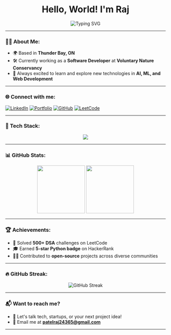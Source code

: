 <h1 align="center">Hello, World! I'm Raj</h1>

<p align="center">
  <img src="https://readme-typing-svg.herokuapp.com?font=Fira+Code&size=22&pause=1000&color=1ABC9C&center=true&vCenter=true&width=440&lines=Full+Stack+Developer;Software+Engineer;AI+Enthusiast;Always+Learning" alt="Typing SVG" />
</p>

---

### 🧑‍💻 About Me:

- 🌍 Based in **Thunder Bay, ON**
- 🛠️ Currently working as a **Software Developer** at **Voluntary Nature Conservancy**
- 🌟 Always excited to learn and explore new technologies in **AI, ML, and Web Development**

---

### 🌐 Connect with me:

[![LinkedIn](https://img.shields.io/badge/LinkedIn-blue?style=for-the-badge&logo=linkedin)](https://www.linkedin.com/in/rajlakehead/)
[![Portfolio](https://img.shields.io/badge/Portfolio-yellow?style=for-the-badge&logo=portfolio)](https://portfolio-six-lyart-38.vercel.app/)
[![GitHub](https://img.shields.io/badge/GitHub-green?style=for-the-badge&logo=github)](https://github.com/rajlakehead)
[![LeetCode](https://img.shields.io/badge/LeetCode-orange?style=for-the-badge&logo=leetcode)](https://leetcode.com/RazPatel/)


---

### 🚀 Tech Stack:

<p align="center">
  <img src="https://skillicons.dev/icons?i=react,nodejs,flutter,javascript,typescript,mongodb,graphql,docker,aws,python" />
</p>

---

### 📊 GitHub Stats:

<div align="center">
  <img height="150em" src="https://github-readme-stats.vercel.app/api?username=rajlakehead&show_icons=true&theme=radical" />
  <img height="150em" src="https://github-readme-stats.vercel.app/api/top-langs/?username=rajlakehead&layout=compact&theme=radical" />
</div>

---

### 🏆 Achievements:

- 🏅 Solved **500+ DSA** challenges on LeetCode
- 🎓 Earned **5-star Python badge** on HackerRank
- 👨‍💻 Contributed to **open-source** projects across diverse communities

---

### 🔥 GitHub Streak:

<p align="center">
  <img src="https://github-readme-streak-stats.herokuapp.com/?user=rajlakehead&theme=highcontrast&date_format=j%20M%5B%20Y%5D" alt="GitHub Streak" />
</p>

---

### 📬 Want to reach me?

- 💬 Let's talk tech, startups, or your next project idea!
- 📧 Email me at **patelraj24365@gmail.com**

---
